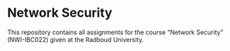 # Network Security

This repository contains all assignments for the course "Network Security" (NWI-IBC022) given at the Radboud University.